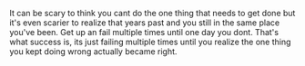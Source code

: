 It can be scary to think you cant do the one thing that needs to get done but it's even scarier to realize that years past and you still in the same place you've been.
Get up an fail multiple times until one day you dont. 
That's what success is, its just failing multiple times until you realize the one thing you kept doing wrong actually became right.

